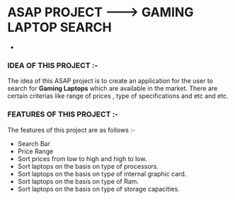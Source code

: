 # ASAP PROJECT ---> GAMING LAPTOP SEARCH
*
### IDEA OF THIS PROJECT :-
The idea of this ASAP project is to create an application for the user to search for **Gaming Laptops** which are available in the market. There are certain criterias like range of prices , type of specifications and etc and etc.
### FEATURES OF THIS PROJECT :-
The features of this project are as follows :-
* Search Bar
* Price Range
* Sort prices from low to high and high to low.
* Sort laptops on the basis on type of processors. 
* Sort laptops on the basis on type of internal graphic card.
* Sort laptops on the basis on type of Ram.
* Sort laptops on the basis on type of storage capacities.